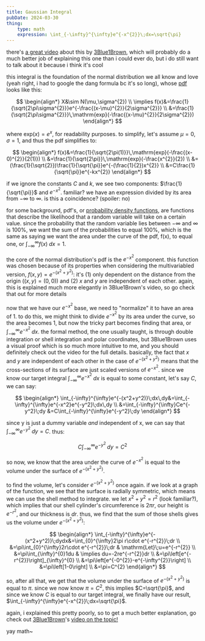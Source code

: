 ```yaml
---
title: Gaussian Integral
pubDate: 2024-03-30
thing:
    type: math
    expression: \int_{-\infty}^{\infty}e^{-x^{2}}\;dx=\sqrt{\pi}
---
```


there's [a great video](https://youtu.be/cy8r7WSuT1I?si=Iog6M8q6-B01h_EB) about this by [3Blue1Brown](https://www.youtube.com/@3blue1brown), which will probably do a much better job of explaining this one than i could ever do, but i do still want to talk about it because i think it's cool

this integral is the foundation of the normal distribution we all know and love (yeah right, i had to google the dang formula bc it's so long), whose [pdf](https://en.wikipedia.org/wiki/Probability_density_function) looks like this:

$$
\begin{align*}
X&\sim N(\mu,\sigma^{2}) \\
\implies f(x)&=\frac{1}{\sqrt{2\pi\sigma^{2}}}e^{-\frac{(x-\mu)^{2}}{2\sigma^{2}}} \\
&=\frac{1}{\sqrt{2\pi\sigma^{2}}}\,\mathrm{exp}(-\frac{(x-\mu)^{2}}{2\sigma^{2}})
\end{align*}
$$

where $\mathrm{exp}(x)=e^{x}$, for readability purposes. to simplify, let's assume $\mu=0,\sigma=1$, and thus the pdf simplifies to:

$$
\begin{align*}
f(x)&=\frac{1}{\sqrt{2\pi(1)}}\,\mathrm{exp}(-\frac{(x-0)^{2}}{2(1)}) \\
&=\frac{1}{\sqrt{2\pi}}\,\mathrm{exp}(-\frac{x^{2}}{2}) \\
&=(\frac{1}{\sqrt{2}})\frac{1}{\sqrt{\pi}}e^{-(\frac{1}{2})x^{2}} \\
&=C\frac{1}{\sqrt{\pi}}e^{-kx^{2}}
\end{align*}
$$

if we ignore the constants $C$ and $k$, we see two components: $\frac{1}{\sqrt{\pi}}$ and $e^{-x^{2}}$. familiar? we have an expression divided by its area from $-\infty$ to $\infty$. is this a coincidence? (spoiler: no)

for some background, pdf's, or [probability density functions](https://en.wikipedia.org/wiki/Probability_density_function), are functions that describe the likelihood that a random variable will take on a certain value. since the probability that the random variable lies between $-\infty$ and $\infty$ is 100%, we want the sum of the probabilities to equal 100%, which is the same as saying we want the area under the curve of the pdf, f(x), to equal one, or $\int_{-\infty}^{\infty}f(x)\;dx=1$.

the core of the normal distribution's pdf is the $e^{-x^{2}}$ component. this function was chosen because of its properties when considering the multivariabled version, $f(x,y)=e^{-(x^{2}+y^{2})}$: it's (1) only dependent on the distance from the origin ($(x,y)=(0,0)$) and (2) $x$ and $y$ are independent of each other. again, this is explained much more elegantly in 3Blue1Brown's video, so go check that out for more details

now that we have our $e^{-x^{2}}$ base, we need to "normalize" it to have an area of 1. to do this, we might think to divide $e^{-x^{2}}$ by its area under the curve, so the area becomes 1, but now the tricky part becomes finding that area, or $\int_{-\infty}^{\infty}e^{-x^{2}}\;dx$. the formal method, the one usually taught, is through double integration or shell integration and polar coordinates, but 3Blue1Brown uses a visual proof which is so much more intuitive to me, and you should definitely check out the video for the full details. basically, the fact that $x$ and $y$ are independent of each other in the case of $e^{-(x^{2}+y^{2})}$ means that the cross-sections of its surface are just scaled versions of $e^{-x^{2}}$. since we know our target integral $\int_{-\infty}^{\infty}e^{-x^{2}}\;dx$ is equal to some constant, let's say $C$, we can say:

$$
\begin{align*}
\int_{-\infty}^{\infty}e^{-(x^2+y^2)}\;dx\,dy&=\int_{-\infty}^{\infty}e^{-x^2}e^{-y^2}\;dx\,dy \\
&=\int_{-\infty}^{\infty}Ce^{-y^2}\;dy
&=C\int_{-\infty}^{\infty}e^{-y^2}\;dy
\end{align*}
$$

since y is just a dummy variable *and* independent of x, we can say that $\int_{-\infty}^{\infty}e^{-y^2}\;dy=C$. thus:

$$
C\int_{-\infty}^{\infty}e^{-y^2}\;dy=C^{2}
$$

so now, we know that the area under the curve of $e^{-x^{2}}$ is equal to the volume under the surface of $e^{-(x^2+y^2)}$.

to find the volume, let's consider $e^{-(x^2+y^2)}$ once again. if we look at a graph of the function, we see that the surface is radially symmetric, which means we can use the shell method to integrate. we let $x^2+y^2=r^2$ (look familiar?), which implies that our shell cylinder's circumference is $2\pi r$, our height is $e^{-r^{2}}$, and our thickness is $dr$. thus, we find that the sum of those shells gives us the volume under $e^{-(x^2+y^2)}$:

$$
\begin{align*}
\int_{-\infty}^{\infty}e^{-(x^2+y^2)}\;dydx&=\int_{0}^{\infty}2\pi r\cdot e^{-r^{2}}\;dr \\
&=\pi\int_{0}^{\infty}2r\cdot e^{-r^{2}}\;dr & \mathrm{Let}\;u=e^{-r^{2}} \\ 
&=\pi\int_{\infty}^{0}1du & \implies du=-2re^{-r^{2}}dr \\
&=\pi\left[e^{-r^{2}}\right]_{\infty}^{0} \\
&=\pi\left[e^{-0^{2}}-e^{-\infty^{2}}\right] \\
&=\pi\left[1-0\right] \\
&=\pi=C^{2}
\end{align*}
$$

so, after all that, we get that the volume under the surface of $e^{-(x^2+y^2)}$ is equal to $\pi$. since we now know $\pi=C^{2}$, this implies $C=\sqrt{\pi}$, and since we know $C$ is equal to our target integral, we finally have our result, $\int_{-\infty}^{\infty}e^{-x^{2}}\;dx=\sqrt{\pi}$.

again, i explained this pretty poorly, so to get a much better explanation, go check out [3Blue1Brown](https://www.youtube.com/@3blue1brown)'s [video on the topic!](https://youtu.be/cy8r7WSuT1I?si=Iog6M8q6-B01h_EB)

yay math~
